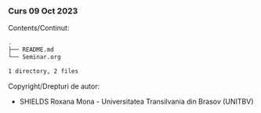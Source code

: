 ### Curs 09 Oct 2023

Contents/Continut: 

```sh
.
├── README.md
└── Seminar.org

1 directory, 2 files
```

Copyright/Drepturi de autor:
* SHIELDS Roxana Mona - Universitatea Transilvania din Brasov (UNITBV)
